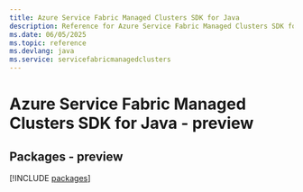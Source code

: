 ```yaml
---
title: Azure Service Fabric Managed Clusters SDK for Java
description: Reference for Azure Service Fabric Managed Clusters SDK for Java
ms.date: 06/05/2025
ms.topic: reference
ms.devlang: java
ms.service: servicefabricmanagedclusters
---
```

# Azure Service Fabric Managed Clusters SDK for Java - preview
## Packages - preview
[!INCLUDE [packages](service-fabric-managed-clusters-index.md)]